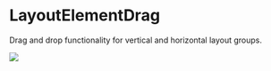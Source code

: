 # LayoutElementDrag

Drag and drop functionality for vertical and horizontal layout groups.

![](https://github.com/manaporkun/LayoutElementDrag/blob/master/demo.gif)
